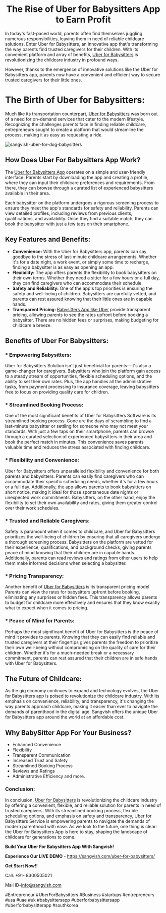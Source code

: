 <h1 align="center">The Rise of Uber for Babysitters App to Earn Profit</h1>

In today's fast-paced world, parents often find themselves juggling numerous responsibilities, leaving them in need of reliable childcare solutions. Enter Uber for Babysitters, an innovative app that's transforming the way parents find trusted caregivers for their children. With its convenient platform and array of benefits, [Uber for Babysitters](https://sangvish.com/uber-for-babysitters/) is revolutionizing the childcare industry in profound ways.

However, thanks to the emergence of innovative solutions like the Uber for Babysitters app, parents now have a convenient and efficient way to secure trusted caregivers for their little ones.

# The Birth of Uber for Babysitters:
Much like its transportation counterpart, [Uber for Babysitters](https://sangvish.com/uber-for-babysitters/) was born out of a need for on-demand services that cater to the modern lifestyle. Recognizing the challenges parents face in finding reliable childcare, entrepreneurs sought to create a platform that would streamline the process, making it as easy as requesting a ride.

![sangvish-uber-for-dog-babysitters](https://github.com/sangvishtechnologies/uber-for-laundry/assets/161323540/318105b2-5ace-45fc-97ed-535dbd68e126)


## How Does Uber For Babysitters App Work?
The [Uber for Babysitters App](https://sangvish.com/uber-for-babysitters/) operates on a simple and user-friendly interface. Parents start by downloading the app and creating a profile, where they can input their childcare preferences and requirements. From there, they can browse through a curated list of experienced babysitters available in their area. 

Each babysitter on the platform undergoes a rigorous screening process to ensure they meet the app's standards for safety and reliability. Parents can view detailed profiles, including reviews from previous clients, qualifications, and availability. Once they find a suitable match, they can book the babysitter with just a few taps on their smartphone.

## Key Features and Benefits:
* **Convenience:** With the Uber for Babysitters app, parents can say goodbye to the stress of last-minute childcare arrangements. Whether it's for a date night, a work event, or simply some time to recharge, finding a babysitter is as easy as opening an app.
* **Flexibility:** The app offers parents the flexibility to book babysitters on their own terms. Whether they need a sitter for a few hours or a full day, they can find caregivers who can accommodate their schedule.
* **Safety and Reliability:** One of the app's top priorities is ensuring the safety and well-being of children. Babysitters are carefully vetted, and parents can rest assured knowing that their little ones are in capable hands.
* **Transparent Pricing:** [Babysitters App like Uber](https://sangvish.com/uber-for-babysitters/) provide transparent pricing, allowing parents to see the rates upfront before booking a babysitter. There are no hidden fees or surprises, making budgeting for childcare a breeze.

## Benefits of Uber For Babysitters:
### * **Empowering Babysitters:**
Uber for Babysitters Solution isn't just beneficial for parents—it's also a game-changer for caregivers. Babysitters who join the platform gain access to a steady stream of opportunities, flexible scheduling options, and the ability to set their own rates. Plus, the app handles all the administrative tasks, from payment processing to insurance coverage, leaving babysitters free to focus on providing quality care for children.
### * **Streamlined Booking Process:**
One of the most significant benefits of Uber for Babysitters Software is its streamlined booking process. Gone are the days of scrambling to find a last-minute babysitter or settling for someone who may not meet your standards. With just a few taps on their smartphone, parents can browse through a curated selection of experienced babysitters in their area and book the perfect match in minutes. This convenience saves parents valuable time and reduces the stress associated with finding childcare.
### * **Flexibility and Convenience:**
Uber for Babysitters offers unparalleled flexibility and convenience for both parents and babysitters. Parents can easily find caregivers who can accommodate their specific scheduling needs, whether it's for a few hours or a full day. Additionally, the app allows parents to book babysitters on short notice, making it ideal for those spontaneous date nights or unexpected work commitments. Babysitters, on the other hand, enjoy the flexibility to set their own availability and rates, giving them greater control over their work schedules.
### * **Trusted and Reliable Caregivers:**
Safety is paramount when it comes to childcare, and Uber for Babysitters prioritizes the well-being of children by ensuring that all caregivers undergo a thorough screening process. Babysitters on the platform are vetted for their experience, qualifications, and background checks, giving parents peace of mind knowing that their children are in capable hands. Additionally, parents can read reviews and ratings from other users to help them make informed decisions when selecting a babysitter.
### * **Pricing Transparency:**
Another benefit of [Uber for Babysitters](https://sangvish.com/uber-for-babysitters/) is its transparent pricing model. Parents can view the rates for babysitters upfront before booking, eliminating any surprises or hidden fees. This transparency allows parents to budget for childcare more effectively and ensures that they know exactly what to expect when it comes to pricing.
### * **Peace of Mind for Parents:**
Perhaps the most significant benefit of Uber for Babysitters is the peace of mind it provides to parents. Knowing that they can easily find reliable and trusted caregivers at their fingertips gives parents the freedom to prioritize their own well-being without compromising on the quality of care for their children. Whether it's for a much-needed break or a necessary commitment, parents can rest assured that their children are in safe hands with Uber for Babysitters.
## The Future of Childcare:
As the gig economy continues to expand and technology evolves, the Uber for Babysitters app is poised to revolutionize the childcare industry. With its emphasis on convenience, reliability, and transparency, it's changing the way parents approach childcare, making it easier than ever to navigate the demands of parenthood in the digital age. Sangvish offers the unique Uber for Babysitters app around the world at an affordable cost. 
## Why BabySitter App For Your Business?
* Enhanced Convenience
* Flexibility
* Transparent Communication
* Increased Trust and Safety
* Streamlined Booking Process
* Reviews and Ratings
* Administrative Efficiency and more. 
### Conclusion:
In conclusion, [Uber for Babysitters](https://sangvish.com/uber-for-babysitters/) is revolutionizing the childcare industry by offering a convenient, flexible, and reliable solution for parents in need of trusted caregivers. With its streamlined booking process, flexible scheduling options, and emphasis on safety and transparency, Uber for Babysitters Service is empowering parents to navigate the demands of modern parenthood with ease. As we look to the future, one thing is clear: the Uber for Babysitters App is here to stay, shaping the landscape of childcare for generations to come.

**Build Your Uber For Babysitters App With Sangvish!**

**Experience Our LIVE DEMO** - https://sangvish.com/uber-for-babysitters/ 

**Get Start Now!!**

Call: +91- 8300505021

Mail ID-[info@sangvish.com](mailto:info@sangvish.com) 

#Entrepreneur #UberForBabysitters #Business #startups #entrepreneurs #usa #uae #uk #babysittersapp #uberforbabysittersapp #uberforbabysitterapp #southkorea
